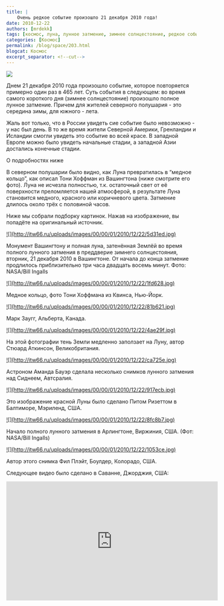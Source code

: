 ```yaml
---
title: |
    Очень редкое событие произошло 21 декабря 2010 года!
date: 2010-12-22
authors: [mrdekk]
tags: [космос, луна, лунное затмение, зимнее солнцестояние, редкое событие, полное затмение]
categories: [Космос]
permalink: /blog/space/203.html
blogcat: Космос
excerpt_separator: <!--cut-->
---
```



![](http://itw66.ru/uploads/images/00/00/01/2010/12/22/a1ae4e.jpg)


Днем 21 декабря 2010 года произошло событие, которое повторяется примерно один раз в 465 лет. Суть события в следующем: во время самого короткого дня (зимнее солнцестояние) произошло полное лунное затмение. Причем для жителей северного полушария - это середина зимы, для южного - лета.

Жаль вот только, что в России увидеть сие событие было невозможно - у нас был день. В то же время жители Северной Америки, Гренландии и Исландии смогли увидеть это событие во всей красе. В западной Европе можно было увидеть начальные стадии, а западной Азии достались конечные стадии.

О подробностях ниже

<!--cut-->


В северном полушарии было видно, как Луна превратилась в “медное кольцо”, как описал Тони Хоффман из Вашингтона (ниже смотрите его фото).  Луна не исчезла полностью, т.к. остаточный свет от её поверхности преломляется нашей атмосферой, в результате Луна становится медного, красного или коричневого цвета.  Затмение длилось около трёх с половиной часов. 

Ниже мы собрали подборку картинок. Нажав на изображение, вы попадёте на оригинальный источник.

<a href="http://www.flickr.com/photos/nasahqphoto/5279396149/">
![](http://itw66.ru/uploads/images/00/00/01/2010/12/22/5d31ed.jpg)
</a>

Монумент Вашингтону и полная луна, затенённая Землёй во время полного лунного затмения в преддверие зимнего солнцестояния, вторник, 21 декабря 2010 в Вашингтоне. От начала до конца затмение продлилось приблизительно три часа двадцать восемь минут. Фото: NASA/Bill Ingalls

<a href="http://twitpic.com/3i1ov2">
![](http://itw66.ru/uploads/images/00/00/01/2010/12/22/1fd628.jpg)
</a>

Медное кольцо, фото Тони Хоффмана из Квинса, Нью-Йорк.

<a href="http://twitpic.com/3i0c1y">
![](http://itw66.ru/uploads/images/00/00/01/2010/12/22/81b621.jpg)
</a>

Марк Заугг, Альберта, Канада.

<a href="http://twitpic.com/3i0m2j">
![](http://itw66.ru/uploads/images/00/00/01/2010/12/22/4ae29f.jpg)
</a>

На этой фотографии тень Земли медленно заползает на Луну, автор Стюард Аткинсон, Великобритания.

<a href="http://amandabauer.blogspot.com/2010/12/eclipsed-moon-rising.html">
![](http://itw66.ru/uploads/images/00/00/01/2010/12/22/ca725e.jpg)
</a>

Астроном Аманда Бауэр сделала несколько снимков лунного затмения над Сиднеем, Автсралия.

<a href="http://www.flickr.com/photos/11866475@N05/5279240517">
![](http://itw66.ru/uploads/images/00/00/01/2010/12/22/917ecb.jpg)
</a>

Это изображение красной Луны было сделано Питом Ризеттом в Балтиморе, Мэриленд, США.

<a href="http://www.flickr.com/photos/nasahqphoto/5279783108/sizes/z/in/photostream/">
![](http://itw66.ru/uploads/images/00/00/01/2010/12/22/8fc8b7.jpg)
</a>

Начало полного лунного затмения в Арлингтоне, Виржиния, США. (Фот: NASA/Bill Ingalls)

<a href="http://yfrog.com/h7uealj">
![](http://itw66.ru/uploads/images/00/00/01/2010/12/22/1053ce.jpg)
</a>

Автор этого снимка Фил Плэйт, Боулдер, Колорадо, США.

Следующее видео было сделано в Саванне, Джорджия, США:

<iframe width="560" height="315" src="http://www.youtube.com/v/bAw6SpcGwf0" title="YouTube video player" frameborder="0" allow="accelerometer; autoplay; clipboard-write; encrypted-media; gyroscope; picture-in-picture; web-share" allowfullscreen></iframe>
